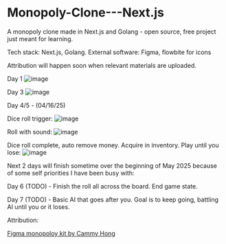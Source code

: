 # Monopoly-Clone---Next.js
A monopoly clone made in Next.js and Golang - open source, free project just meant for learning.

Tech stack: Next.js, Golang.
External software: Figma, flowbite for icons

Attribution will happen soon when relevant materials are uploaded.

Day 1
![image](https://github.com/user-attachments/assets/cdab66ff-4f73-47ff-a1f0-7ff80c3925ac)

Day 3
![image](https://github.com/user-attachments/assets/ab24454c-a0ee-4d15-8f1c-c17420e2137d)

Day 4/5 - (04/16/25)

Dice roll trigger:
![image](https://github.com/user-attachments/assets/dfe74e60-c36e-42ab-963a-87e914060f43)

Roll with sound:
![image](https://github.com/user-attachments/assets/0822317f-0750-4f1f-8edf-f73654562b48)

Dice roll complete, auto remove money. Acquire in inventory. Play until you lose:
![image](https://github.com/user-attachments/assets/30f54a39-04e3-45f9-8786-4a7c1c1360f3)

Next 2 days will finish sometime over the beginning of May 2025 because of some self priorities I have been busy with:

Day 6 (TODO) - Finish the roll all across the board. End game state.

Day 7 (TODO) - Basic AI that goes after you. Goal is to keep going, battling AI until you or it loses.

Attribution:

[Figma monopoloy kit by Cammy Hong](https://www.figma.com/community/file/1369415023799516229/monopoly-kit)

